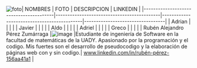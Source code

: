 ![foto](https://github.com/Javier-de-Jesus-Ortiz-Miss/Proyecto-FIS/assets/142443060/8ce4bfff-b9fa-4089-821d-533266c7ea4b)|                 NOMBRES                |                     FOTO                   |              DESCRIPCION                   |       LINKEDIN                   |
|----------------------------------------|--------------------------------------------|--------------------------------------------|----------------------------------|
|  Adrian                                |                                            |                                            |                                  |
|  Javier                                |                                            |                                            |                                  |
|  Aldo                                  |                                            |                                            |                                  |
|  Adriel                                |                                            |                                            |                                  |
|  Greco                                 |                                            |                                            |                                  |
|  Rubén Alejandro Pérez Zumárraga       |![image](https://github.com/Javier-de-Jesus-Ortiz-Miss/Proyecto-FIS/assets/142443060/dd311a9a-c7c1-475b-91af-9c348892e9ca) |Estudiante de ingeniería de Software en la facultad de matemáticas de la UADY. Apasionado por la programación y el  codigo. Mis fuertes son el desarrollo de pseudocodigo y la elaboración de páginas web con y sin codigo.| www.linkedin.com/in/rubén-pérez-156aa41a1 |
